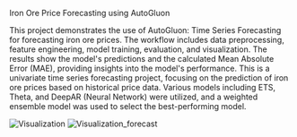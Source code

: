 Iron Ore Price Forecasting using AutoGluon

This project demonstrates the use of AutoGluon: Time Series Forecasting for forecasting iron ore prices. The workflow includes data preprocessing, feature engineering, model training, evaluation, and visualization. The results show the model's predictions and the calculated Mean Absolute Error (MAE), providing insights into the model's performance. This is a univariate time series forecasting project, focusing on the prediction of iron ore prices based on historical price data. Various models including ETS, Theta, and DeepAR (Neural Network) were utilized, and a weighted ensemble model was used to select the best-performing model.

![Visualization](https://github.com/3yramm/AutoGluon/assets/170251377/4f045ad6-0bdc-461d-ae8c-7bf43692cbe5)
![Visualization_forecast](https://github.com/3yramm/AutoGluon/assets/170251377/c7e10603-8a34-4f7c-b9fd-7b5bea8ee6d1)
